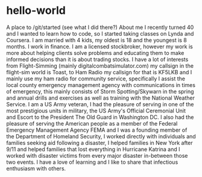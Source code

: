 # hello-world
A place to /git/started (see what I did there?)
About me 
I recently turned 40 and I wanted to learn how to code,  so I started taking classes on Lynda and Coursera.  I am married with 4 kids, my oldest is 18 and the youngest is 8 months.  I work in finance. I am a licensed stockbroker, however my work is more about helping clients solve problems and educating them to make informed decisions than it is about trading stocks. I have a lot of interests from Flight-Simming (mainly digitalcombatsimulator.com) my callsign in the flight-sim world is Toast, to Ham Radio my callsign for that is KF5LKB and I mainly use my ham radio for community service, specifically I assist the local county emergency management agency with communications in times of emergency, this mainly consists of Storm Spotting/Skywarn in the spring and annual drills and exercises as well as training with the National Weather Service. I am a US Army veteran,  I had the pleasure of serving in one of the most prestigious units in military, the US Army's Official Ceremonial Unit and Escort to the President The Old Guard in Washington DC.   I also had the pleasure of serving the American people as a member of the Federal Emergency Management Agency FEMA and I was a founding member of the Department of Homeland Security, I worked directly with individuals and families seeking aid following a disaster, I helped families in New York after 9/11 and helped families that lost everything in Hurricane Katrina and I worked with disaster victims from every major disaster in-between those two events.   I have a love of learning and I like to share that infectious enthusiasm with others.  
